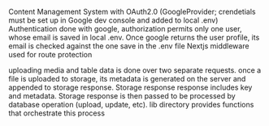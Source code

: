 Content Management System with OAuth2.0 (GoogleProvider; crendetials must be set up in Google dev console and added to local .env)
Authentication done with google, authorization permits only one user, whose email is saved in local .env. Once google returns the user profile, its email is checked against the one save in the .env file
Nextjs middleware used for route protection

uploading media and table data is done over two separate requests.
once a file is uploaded to storage, its metadata is generated on the server and appended to storage response. 
Storage response response includes key and metadata. 
Storage response is then passed to be processed by database operation (upload, update, etc).
lib directory provides functions that orchestrate this process
